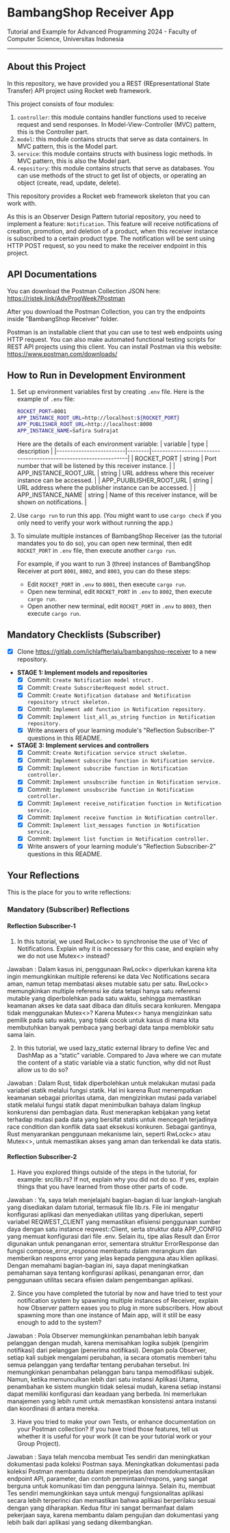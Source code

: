 # BambangShop Receiver App
Tutorial and Example for Advanced Programming 2024 - Faculty of Computer Science, Universitas Indonesia

---

## About this Project
In this repository, we have provided you a REST (REpresentational State Transfer) API project using Rocket web framework.

This project consists of four modules:
1.  `controller`: this module contains handler functions used to receive request and send responses.
    In Model-View-Controller (MVC) pattern, this is the Controller part.
2.  `model`: this module contains structs that serve as data containers.
    In MVC pattern, this is the Model part.
3.  `service`: this module contains structs with business logic methods.
    In MVC pattern, this is also the Model part.
4.  `repository`: this module contains structs that serve as databases.
    You can use methods of the struct to get list of objects, or operating an object (create, read, update, delete).

This repository provides a Rocket web framework skeleton that you can work with.

As this is an Observer Design Pattern tutorial repository, you need to implement a feature: `Notification`.
This feature will receive notifications of creation, promotion, and deletion of a product, when this receiver instance is subscribed to a certain product type.
The notification will be sent using HTTP POST request, so you need to make the receiver endpoint in this project.

## API Documentations

You can download the Postman Collection JSON here: https://ristek.link/AdvProgWeek7Postman

After you download the Postman Collection, you can try the endpoints inside "BambangShop Receiver" folder.

Postman is an installable client that you can use to test web endpoints using HTTP request.
You can also make automated functional testing scripts for REST API projects using this client.
You can install Postman via this website: https://www.postman.com/downloads/

## How to Run in Development Environment
1.  Set up environment variables first by creating `.env` file.
    Here is the example of `.env` file:
    ```bash
    ROCKET_PORT=8001
    APP_INSTANCE_ROOT_URL=http://localhost:${ROCKET_PORT}
    APP_PUBLISHER_ROOT_URL=http://localhost:8000
    APP_INSTANCE_NAME=Safira Sudrajat
    ```
    Here are the details of each environment variable:
    | variable                | type   | description                                                     |
    |-------------------------|--------|-----------------------------------------------------------------|
    | ROCKET_PORT             | string | Port number that will be listened by this receiver instance.    |
    | APP_INSTANCE_ROOT_URL   | string | URL address where this receiver instance can be accessed.       |
    | APP_PUUBLISHER_ROOT_URL | string | URL address where the publisher instance can be accessed.       |
    | APP_INSTANCE_NAME       | string | Name of this receiver instance, will be shown on notifications. |
2.  Use `cargo run` to run this app.
    (You might want to use `cargo check` if you only need to verify your work without running the app.)
3.  To simulate multiple instances of BambangShop Receiver (as the tutorial mandates you to do so),
    you can open new terminal, then edit `ROCKET_PORT` in `.env` file, then execute another `cargo run`.

    For example, if you want to run 3 (three) instances of BambangShop Receiver at port `8001`, `8002`, and `8003`, you can do these steps:
    -   Edit `ROCKET_PORT` in `.env` to `8001`, then execute `cargo run`.
    -   Open new terminal, edit `ROCKET_PORT` in `.env` to `8002`, then execute `cargo run`.
    -   Open another new terminal, edit `ROCKET_PORT` in `.env` to `8003`, then execute `cargo run`.

## Mandatory Checklists (Subscriber)
-   [x] Clone https://gitlab.com/ichlaffterlalu/bambangshop-receiver to a new repository.
-   **STAGE 1: Implement models and repositories**
    -   [x] Commit: `Create Notification model struct.`
    -   [X] Commit: `Create SubscriberRequest model struct.`
    -   [x] Commit: `Create Notification database and Notification repository struct skeleton.`
    -   [x] Commit: `Implement add function in Notification repository.`
    -   [x] Commit: `Implement list_all_as_string function in Notification repository.`
    -   [x] Write answers of your learning module's "Reflection Subscriber-1" questions in this README.
-   **STAGE 3: Implement services and controllers**
    -   [x] Commit: `Create Notification service struct skeleton.`
    -   [x] Commit: `Implement subscribe function in Notification service.`
    -   [x] Commit: `Implement subscribe function in Notification controller.`
    -   [x] Commit: `Implement unsubscribe function in Notification service.`
    -   [x] Commit: `Implement unsubscribe function in Notification controller.`
    -   [x] Commit: `Implement receive_notification function in Notification service.`
    -   [x] Commit: `Implement receive function in Notification controller.`
    -   [x] Commit: `Implement list_messages function in Notification service.`
    -   [x] Commit: `Implement list function in Notification controller.`
    -   [x] Write answers of your learning module's "Reflection Subscriber-2" questions in this README.

## Your Reflections
This is the place for you to write reflections:

### Mandatory (Subscriber) Reflections

#### Reflection Subscriber-1
1. In this tutorial, we used RwLock<> to synchronise the use of Vec of Notifications. Explain why it is necessary for this case, and explain why we do not use Mutex<> instead?

Jawaban : 
Dalam kasus ini, penggunaan RwLock<> diperlukan karena kita ingin memungkinkan multiple referensi ke data Vec Notifications secara aman, namun tetap membatasi akses mutable satu per satu. RwLock<> memungkinkan multiple referensi ke data tetapi hanya satu referensi mutable yang diperbolehkan pada satu waktu, sehingga memastikan keamanan akses ke data saat dibaca dan ditulis secara konkuren. Mengapa tidak menggunakan Mutex<>? Karena Mutex<> hanya mengizinkan satu pemilik pada satu waktu, yang tidak cocok untuk kasus di mana kita membutuhkan banyak pembaca yang berbagi data tanpa memblokir satu sama lain.

2. In this tutorial, we used lazy_static external library to define Vec and DashMap as a “static” variable. Compared to Java where we can mutate the content of a static variable via a static function, why did not Rust allow us to do so?

Jawaban : 
Dalam Rust, tidak diperbolehkan untuk melakukan mutasi pada variabel statik melalui fungsi statik. Hal ini karena Rust menempatkan keamanan sebagai prioritas utama, dan mengizinkan mutasi pada variabel statik melalui fungsi statik dapat menimbulkan bahaya dalam lingkup konkurensi dan pembagian data. Rust menerapkan kebijakan yang ketat terhadap mutasi pada data yang bersifat statis untuk mencegah terjadinya race condition dan konflik data saat eksekusi konkuren. Sebagai gantinya, Rust menyarankan penggunaan mekanisme lain, seperti RwLock<> atau Mutex<>, untuk memastikan akses yang aman dan terkendali ke data statis.

#### Reflection Subscriber-2
1. Have you explored things outside of the steps in the tutorial, for example: src/lib.rs? If not, explain why you did not do so. If yes, explain things that you have learned from those other parts of code.

Jawaban : 
Ya, saya telah menjelajahi bagian-bagian di luar langkah-langkah yang disediakan dalam tutorial, termasuk file lib.rs. File ini mengatur konfigurasi aplikasi dan menyediakan utilitas yang diperlukan, seperti variabel REQWEST_CLIENT yang memastikan efisiensi penggunaan sumber daya dengan satu instance reqwest::Client, serta struktur data APP_CONFIG yang memuat konfigurasi dari file .env. Selain itu, tipe alias Result dan Error digunakan untuk penanganan error, sementara struktur ErrorResponse dan fungsi compose_error_response membantu dalam merangkum dan memberikan respons error yang jelas kepada pengguna atau klien aplikasi. Dengan memahami bagian-bagian ini, saya dapat meningkatkan pemahaman saya tentang konfigurasi aplikasi, penanganan error, dan penggunaan utilitas secara efisien dalam pengembangan aplikasi.

2. Since you have completed the tutorial by now and have tried to test your notification system by spawning multiple instances of Receiver, explain how Observer pattern eases you to plug in more subscribers. How about spawning more than one instance of Main app, will it still be easy enough to add to the system?


Jawaban : 
Pola Observer memungkinkan penambahan lebih banyak pelanggan dengan mudah, karena memisahkan logika subjek (pengirim notifikasi) dari pelanggan (penerima notifikasi). Dengan pola Observer, setiap kali subjek mengalami perubahan, ia secara otomatis memberi tahu semua pelanggan yang terdaftar tentang perubahan tersebut. Ini memungkinkan penambahan pelanggan baru tanpa memodifikasi subjek. Namun, ketika memunculkan lebih dari satu instansi Aplikasi Utama, penambahan ke sistem mungkin tidak selesai mudah, karena setiap instansi dapat memiliki konfigurasi dan keadaan yang berbeda. Ini memerlukan manajemen yang lebih rumit untuk memastikan konsistensi antara instansi dan koordinasi di antara mereka.

3. Have you tried to make your own Tests, or enhance documentation on your Postman collection? If you have tried those features, tell us whether it is useful for your work (it can be your tutorial work or your Group Project).

Jawaban : 
Saya telah mencoba membuat Tes sendiri dan meningkatkan dokumentasi pada koleksi Postman saya. Meningkatkan dokumentasi pada koleksi Postman membantu dalam memperjelas dan mendokumentasikan endpoint API, parameter, dan contoh permintaan/respons, yang sangat berguna untuk komunikasi tim dan pengguna lainnya. Selain itu, membuat Tes sendiri memungkinkan saya untuk menguji fungsionalitas aplikasi secara lebih terperinci dan memastikan bahwa aplikasi berperilaku sesuai dengan yang diharapkan. Kedua fitur ini sangat bermanfaat dalam pekerjaan saya, karena membantu dalam pengujian dan dokumentasi yang lebih baik dari aplikasi yang sedang dikembangkan.